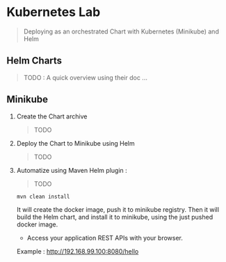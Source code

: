 # Kubernetes Lab

> Deploying as an orchestrated Chart with Kubernetes (Minikube) and Helm
## Helm Charts
> TODO : A quick overview using their doc ...

## Minikube

1. Create the Chart archive
    > TODO

1. Deploy the Chart to Minikube using Helm
    > TODO

1. Automatize using Maven Helm plugin :
    > TODO
    ```shell
    mvn clean install
    ```
    It will create the docker image, push it to minikube registry. Then it will build the Helm chart, and install it to minikube, using the just pushed docker image.
    
    * Access your application REST APIs with your browser.
    
    Example : <http://192.168.99.100:8080/hello>
